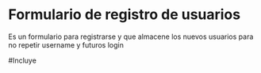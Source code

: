 
# Formulario de registro de usuarios

Es un formulario para registrarse y que almacene los nuevos usuarios para no repetir username y futuros login

#Incluye

